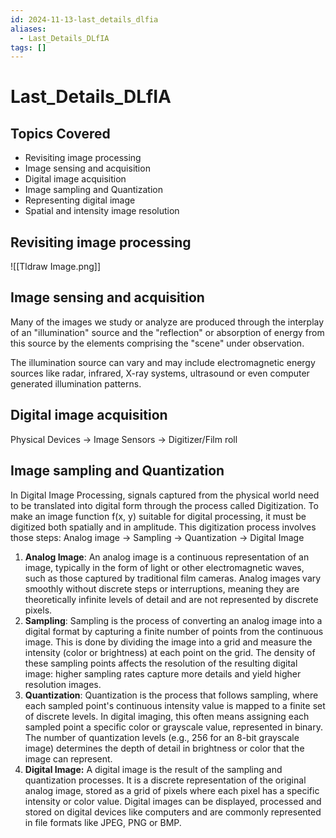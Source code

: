 ```yaml
---
id: 2024-11-13-last_details_dlfia
aliases:
  - Last_Details_DLfIA
tags: []
---
```


# Last_Details_DLfIA

## Topics Covered

- Revisiting image processing
- Image sensing and acquisition
- Digital image acquisition
- Image sampling and Quantization
- Representing digital image
- Spatial and intensity image resolution

## Revisiting image processing

![[Tldraw Image.png]]

## Image sensing and acquisition

Many of the images we study or analyze are produced through the interplay of an "illumination" source and the "reflection" or absorption of energy from this source by the elements comprising the "scene" under observation.

The illumination source can vary and may include electromagnetic energy sources like radar, infrared, X-ray systems, ultrasound or even computer generated illumination patterns.

## Digital image acquisition

Physical Devices -> Image Sensors -> Digitizer/Film roll

## Image sampling and Quantization

In Digital Image Processing, signals captured from the physical world need to be translated into digital form through the process called Digitization. To make an image function f(x, y) suitable for digital processing, it must be digitized both spatially and in amplitude. This digitization process involves those steps:
Analog image -> Sampling -> Quantization -> Digital Image

1. **Analog Image**: An analog image is a continuous representation of an image, typically in the form of light or other electromagnetic waves, such as those captured by traditional film cameras. Analog images vary smoothly without discrete steps or interruptions, meaning they are theoretically infinite levels of detail and are not represented by discrete pixels.
2. **Sampling**: Sampling is the process of converting an analog image into a digital format by capturing a finite number of points from the continuous image. This is done by dividing the image into a grid and measure the intensity (color or brightness) at each point on the grid. The density of these sampling points affects the resolution of the resulting digital image: higher sampling rates capture more details and yield higher resolution images.
3. **Quantization**: Quantization is the process that follows sampling, where each sampled point's continuous intensity value is mapped to a finite set of discrete levels. In digital imaging, this often means assigning each sampled point a specific color or grayscale value, represented in binary. The number of quantization levels (e.g., 256 for an 8-bit grayscale image) determines the depth of detail in brightness or color that the image can represent.
4. **Digital Image:** A digital image is the result of the sampling and quantization processes. It is a discrete representation of the original analog image, stored as a grid of pixels where each pixel has a specific intensity or color value. Digital images can be displayed, processed and stored on digital devices like computers and are commonly represented in file formats like JPEG, PNG or BMP.
